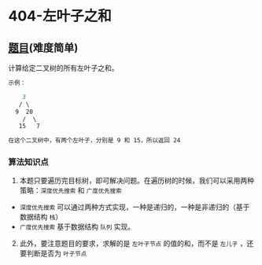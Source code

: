 # 404-左叶子之和

## [题目](https://leetcode-cn.com/problems/sum-of-left-leaves/)(难度简单)

计算给定二叉树的所有左叶子之和。

```markdown
示例：

    3
   / \
  9  20
    /  \
   15   7

在这个二叉树中，有两个左叶子，分别是 9 和 15，所以返回 24
```

### 算法知识点
1. 本题只要遍历完目标树，即可解决问题。在遍历树的时候，我们可以采用两种策略：`深度优先搜索` 和 `广度优先搜索`
- `深度优先搜索` 可以通过两种方式实现，一种是递归的，一种是非递归的（基于数据结构 `栈`）
- `广度优先搜索` 基于数据结构 `队列` 实现。

2. 此外，要注意题目的要求，求解的是 `左叶子节点` 的值的和，而不是 `左儿子` ，还要判断是否为 `叶子节点` 